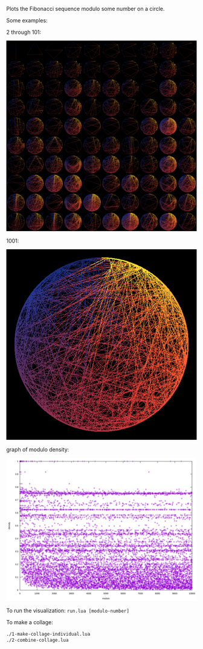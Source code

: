 Plots the Fibonacci sequence modulo some number on a circle.

Some examples:

2 through 101:

![](pics/collage.png)

1001:

![](pics/1001.png)

graph of modulo density:

![](pics/modulo-density.svg)

To run the visualization:
`run.lua [modulo-number]` 

To make a collage:

```
./1-make-collage-individual.lua
./2-combine-collage.lua
```
